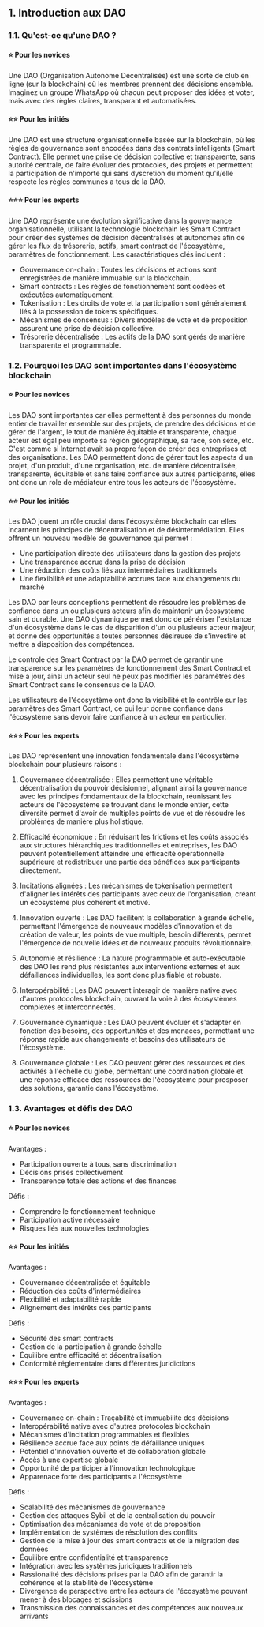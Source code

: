 ## 1. Introduction aux DAO

### 1.1. Qu'est-ce qu'une DAO ?

#### ⭐ Pour les novices

Une DAO (Organisation Autonome Décentralisée) est une sorte de club en ligne (sur la blockchain) où les membres prennent des décisions ensemble. Imaginez un groupe WhatsApp où chacun peut proposer des idées et voter, mais avec des règles claires, transparant et automatisées.

#### ⭐⭐ Pour les initiés

Une DAO est une structure organisationnelle basée sur la blockchain, où les règles de gouvernance sont encodées dans des contrats intelligents (Smart Contract). Elle permet une prise de décision collective et transparente, sans autorité centrale, de faire évoluer des protocoles, des projets et permettent la participation de n'importe qui sans dyscretion du moment qu'il/elle respecte les règles communes a tous de la DAO.

#### ⭐⭐⭐ Pour les experts

Une DAO représente une évolution significative dans la gouvernance organisationnelle, utilisant la technologie blockchain les Smart Contract pour créer des systèmes de décision décentralisés et autonomes afin de gérer les flux de trésorerie, actifs, smart contract de l'écosystème, paramètres de fonctionnement. Les caractéristiques clés incluent :

- Gouvernance on-chain : Toutes les décisions et actions sont enregistrées de manière immuable sur la blockchain.
- Smart contracts : Les règles de fonctionnement sont codées et exécutées automatiquement.
- Tokenisation : Les droits de vote et la participation sont généralement liés à la possession de tokens spécifiques.
- Mécanismes de consensus : Divers modèles de vote et de proposition assurent une prise de décision collective.
- Trésorerie décentralisée : Les actifs de la DAO sont gérés de manière transparente et programmable.

### 1.2. Pourquoi les DAO sont importantes dans l'écosystème blockchain

#### ⭐ Pour les novices

Les DAO sont importantes car elles permettent à des personnes du monde entier de travailler ensemble sur des projets, de prendre des décisions et de gérer de l'argent, le tout de manière équitable et transparente, chaque acteur est égal peu importe sa région géographique, sa race, son sexe, etc. C'est comme si Internet avait sa propre façon de créer des entreprises et des organisations.
Les DAO permettent donc de gérer tout les aspects d'un projet, d'un produit, d'une organisation, etc. de manière décentralisée, transparente, équitable et sans faire confiance aux autres participants, elles ont donc un role de médiateur entre tous les acteurs de l'écosystème.

#### ⭐⭐ Pour les initiés

Les DAO jouent un rôle crucial dans l'écosystème blockchain car elles incarnent les principes de décentralisation et de désintermédiation. Elles offrent un nouveau modèle de gouvernance qui permet :

- Une participation directe des utilisateurs dans la gestion des projets
- Une transparence accrue dans la prise de décision
- Une réduction des coûts liés aux intermédiaires traditionnels
- Une flexibilité et une adaptabilité accrues face aux changements du marché

Les DAO par leurs conceptions permettent de résoudre les problèmes de confiance dans un ou plusieurs acteurs afin de maintenir un écosystème sain et durable.
Une DAO dynamique permet donc de pénériser l'existance d'un écosystème dans le cas de disparition d'un ou plusieurs acteur majeur, et donne des opportunités a toutes personnes désireuse de s'investire et mettre a disposition des compétences.

Le controle des Smart Contract par la DAO permet de garantir une transparence sur les paramètres de fonctionnement des Smart Contract et mise a jour, ainsi un acteur seul ne peux pas modifier les paramètres des Smart Contract sans le consensus de la DAO.

Les utilisateurs de l'écosystème ont donc la visibilité et le contrôle sur les paramètres des Smart Contract, ce qui leur donne confiance dans l'écosystème sans devoir faire confiance à un acteur en particulier.

#### ⭐⭐⭐ Pour les experts

Les DAO représentent une innovation fondamentale dans l'écosystème blockchain pour plusieurs raisons :

1. Gouvernance décentralisée : Elles permettent une véritable décentralisation du pouvoir décisionnel, alignant ainsi la gouvernance avec les principes fondamentaux de la blockchain, réunissant les acteurs de l'écosystème se trouvant dans le monde entier, cette diversité permet d'avoir de multiples points de vue et de résoudre les problèmes de manière plus holistique.

2. Efficacité économique : En réduisant les frictions et les coûts associés aux structures hiérarchiques traditionnelles et entreprises, les DAO peuvent potentiellement atteindre une efficacité opérationnelle supérieure et redistribuer une partie des bénéfices aux participants directement.

3. Incitations alignées : Les mécanismes de tokenisation permettent d'aligner les intérêts des participants avec ceux de l'organisation, créant un écosystème plus cohérent et motivé.

4. Innovation ouverte : Les DAO facilitent la collaboration à grande échelle, permettant l'émergence de nouveaux modèles d'innovation et de création de valeur, les points de vue multiple, besoin differents, permet l'émergence de nouvelle idées et de nouveaux produits révolutionnaire.

5. Autonomie et résilience : La nature programmable et auto-exécutable des DAO les rend plus résistantes aux interventions externes et aux défaillances individuelles, les sont donc plus fiable et robuste.

6. Interopérabilité : Les DAO peuvent interagir de manière native avec d'autres protocoles blockchain, ouvrant la voie à des écosystèmes complexes et interconnectés.

7. Gouvernance dynamique : Les DAO peuvent évoluer et s'adapter en fonction des besoins, des opportunités et des menaces, permettant une réponse rapide aux changements et besoins des utilisateurs de l'écosystème.

8. Gouvernance globale : Les DAO peuvent gérer des ressources et des activités à l'échelle du globe, permettant une coordination globale et une réponse efficace des ressources de l'écosystème pour prosposer des solutions, garantie dans l'écosystème.

### 1.3. Avantages et défis des DAO

#### ⭐ Pour les novices

Avantages :

- Participation ouverte à tous, sans discrimination
- Décisions prises collectivement
- Transparence totale des actions et des finances

Défis :

- Comprendre le fonctionnement technique
- Participation active nécessaire
- Risques liés aux nouvelles technologies

#### ⭐⭐ Pour les initiés

Avantages :

- Gouvernance décentralisée et équitable
- Réduction des coûts d'intermédiaires
- Flexibilité et adaptabilité rapide
- Alignement des intérêts des participants

Défis :

- Sécurité des smart contracts
- Gestion de la participation à grande échelle
- Équilibre entre efficacité et décentralisation
- Conformité réglementaire dans différentes juridictions

#### ⭐⭐⭐ Pour les experts

Avantages :

- Gouvernance on-chain : Traçabilité et immuabilité des décisions
- Interopérabilité native avec d'autres protocoles blockchain
- Mécanismes d'incitation programmables et flexibles
- Résilience accrue face aux points de défaillance uniques
- Potentiel d'innovation ouverte et de collaboration globale
- Accès à une expertise globale
- Opportunité de participer à l'innovation technologique
- Apparenace forte des participants a l'écosystème

Défis :

- Scalabilité des mécanismes de gouvernance
- Gestion des attaques Sybil et de la centralisation du pouvoir
- Optimisation des mécanismes de vote et de proposition
- Implémentation de systèmes de résolution des conflits
- Gestion de la mise à jour des smart contracts et de la migration des données
- Équilibre entre confidentialité et transparence
- Intégration avec les systèmes juridiques traditionnels
- Rassionalité des décisions prises par la DAO afin de garantir la cohérence et la stabilité de l'écosystème
- Divergence de perspective entre les acteurs de l'écosystème pouvant mener à des blocages et scissions
- Transmission des connaissances et des compétences aux nouveaux arrivants
